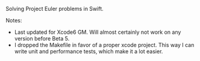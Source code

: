 Solving Project Euler problems in Swift.

Notes:

* Last updated for Xcode6 GM. Will almost certainly not work on any version before Beta 5.
* I dropped the Makefile in favor of a proper xcode project. This way I can write unit and performance tests, which make it a lot easier.
